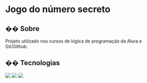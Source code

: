<h1>Jogo do número secreto</h1>

<h2>�� Sobre</h2>
<p>Projeto utilizado nos cursos de lógica de programação da Alura e Git/Github.</p>

## �� Tecnologias
<div>
  <img src="https://img.shields.io/badge/HTML-239120?style=for-the-badge&logo=html5&logoColor=white">

  <img src="https://img.shields.io/badge/CSS-239120?&style=for-the-badge&logo=css3&logoColor=white">
  
  <img src="https://img.shields.io/badge/JavaScript-F7DF1E?style=for-the-badge&logo=javascript&logoColor=black">
</div>
